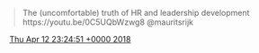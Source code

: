 > The \(uncomfortable\) truth of HR and leadership development https://youtu\.be/0C5UQbWzwg8 @mauritsrijk

<img src="../../media/tweet.ico" width="12" /> [Thu Apr 12 23:24:51 +0000 2018](https://twitter.com/DromerDenker/status/984573089299169281)